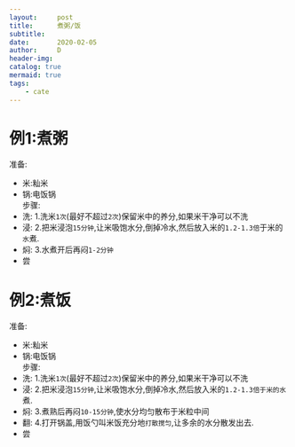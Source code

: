 ```yaml
---
layout:     post
title:      煮粥/饭
subtitle:   
date:       2020-02-05
author:     D
header-img: 
catalog: true
mermaid: true
tags:
    - cate
---
```


# 例1:煮粥
准备:<br>
- 米:籼米
- 锅:电饭锅<br>
步骤:<br>
- 洗: 1.洗米`1次`(最好不超过`2次`)保留米中的养分,如果米干净可以不洗<br>
- 浸: 2.把米浸泡`15分钟`,让米吸饱水分,倒掉冷水,然后放入米的`1.2-1.3倍`于米的`水`煮.<br>
- 焖: 3.水煮开后再闷`1-2分钟`<br>
- 尝

# 例2:煮饭
准备:
- 米:籼米
- 锅:电饭锅<br>
步骤:<br>
- 洗: 1.洗米`1次`(最好不超过`2次`)保留米中的养分,如果米干净可以不洗<br>
- 浸: 2.把米浸泡`15分钟`,让米吸饱水分,倒掉冷水,然后放入米的`1.2-1.3倍于米的水`煮.<br>
- 焖: 3.煮熟后再闷`10-15分钟`,使水分均匀散布于米粒中间<br>
- 翻: 4.打开锅盖,用饭勺叫米饭充分地`打散搅匀`,让多余的水分散发出去.
- 尝
